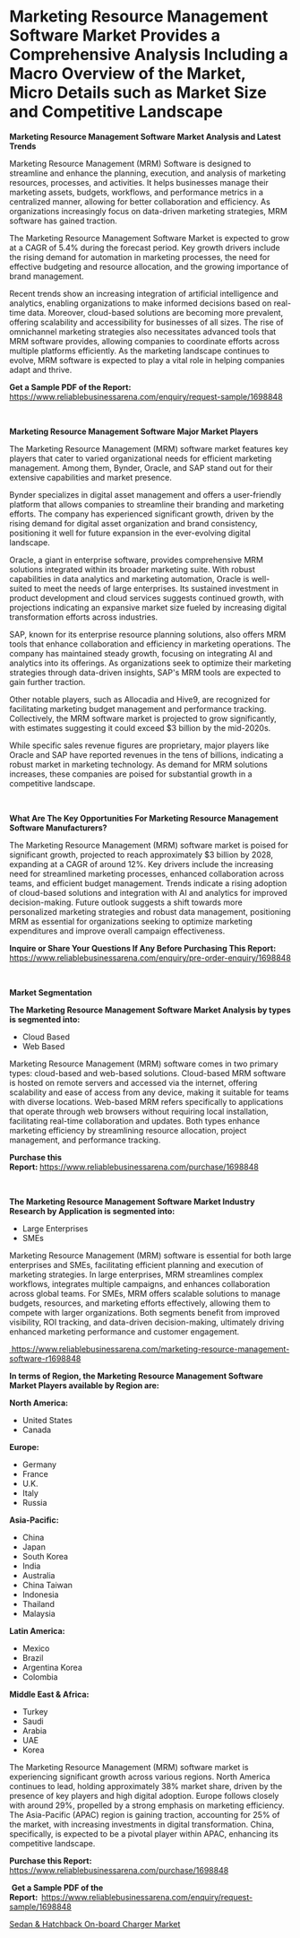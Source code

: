 <p><h1>Marketing Resource Management Software Market Provides a Comprehensive Analysis Including a Macro Overview of the Market, Micro Details such as Market Size and Competitive Landscape</h1></p><p><strong>Marketing Resource Management Software Market Analysis and Latest Trends</strong></p>
<p><p>Marketing Resource Management (MRM) Software is designed to streamline and enhance the planning, execution, and analysis of marketing resources, processes, and activities. It helps businesses manage their marketing assets, budgets, workflows, and performance metrics in a centralized manner, allowing for better collaboration and efficiency. As organizations increasingly focus on data-driven marketing strategies, MRM software has gained traction.</p><p>The Marketing Resource Management Software Market is expected to grow at a CAGR of 5.4% during the forecast period. Key growth drivers include the rising demand for automation in marketing processes, the need for effective budgeting and resource allocation, and the growing importance of brand management. </p><p>Recent trends show an increasing integration of artificial intelligence and analytics, enabling organizations to make informed decisions based on real-time data. Moreover, cloud-based solutions are becoming more prevalent, offering scalability and accessibility for businesses of all sizes. The rise of omnichannel marketing strategies also necessitates advanced tools that MRM software provides, allowing companies to coordinate efforts across multiple platforms efficiently. As the marketing landscape continues to evolve, MRM software is expected to play a vital role in helping companies adapt and thrive.</p></p>
<p><strong>Get a Sample PDF of the Report:&nbsp;</strong> <a href="https://www.reliablebusinessarena.com/enquiry/request-sample/1698848?utm_campaign=3442&utm_medium=2&utm_source=Github&utm_content=ia&utm_term=27032025&utm_id=marketing-resource-management-software">https://www.reliablebusinessarena.com/enquiry/request-sample/1698848</a></p>
<p>&nbsp;</p>
<p><strong>Marketing Resource Management Software Major Market Players</strong></p>
<p><p>The Marketing Resource Management (MRM) software market features key players that cater to varied organizational needs for efficient marketing management. Among them, Bynder, Oracle, and SAP stand out for their extensive capabilities and market presence.</p><p>Bynder specializes in digital asset management and offers a user-friendly platform that allows companies to streamline their branding and marketing efforts. The company has experienced significant growth, driven by the rising demand for digital asset organization and brand consistency, positioning it well for future expansion in the ever-evolving digital landscape.</p><p>Oracle, a giant in enterprise software, provides comprehensive MRM solutions integrated within its broader marketing suite. With robust capabilities in data analytics and marketing automation, Oracle is well-suited to meet the needs of large enterprises. Its sustained investment in product development and cloud services suggests continued growth, with projections indicating an expansive market size fueled by increasing digital transformation efforts across industries.</p><p>SAP, known for its enterprise resource planning solutions, also offers MRM tools that enhance collaboration and efficiency in marketing operations. The company has maintained steady growth, focusing on integrating AI and analytics into its offerings. As organizations seek to optimize their marketing strategies through data-driven insights, SAP's MRM tools are expected to gain further traction.</p><p>Other notable players, such as Allocadia and Hive9, are recognized for facilitating marketing budget management and performance tracking. Collectively, the MRM software market is projected to grow significantly, with estimates suggesting it could exceed $3 billion by the mid-2020s.</p><p>While specific sales revenue figures are proprietary, major players like Oracle and SAP have reported revenues in the tens of billions, indicating a robust market in marketing technology. As demand for MRM solutions increases, these companies are poised for substantial growth in a competitive landscape.</p></p>
<p>&nbsp;</p>
<p><strong>What Are The Key Opportunities For Marketing Resource Management Software Manufacturers?</strong></p>
<p><p>The Marketing Resource Management (MRM) software market is poised for significant growth, projected to reach approximately $3 billion by 2028, expanding at a CAGR of around 12%. Key drivers include the increasing need for streamlined marketing processes, enhanced collaboration across teams, and efficient budget management. Trends indicate a rising adoption of cloud-based solutions and integration with AI and analytics for improved decision-making. Future outlook suggests a shift towards more personalized marketing strategies and robust data management, positioning MRM as essential for organizations seeking to optimize marketing expenditures and improve overall campaign effectiveness.</p></p>
<p><strong>Inquire or Share Your Questions If Any Before Purchasing This Report:</strong> <a href="https://www.reliablebusinessarena.com/enquiry/pre-order-enquiry/1698848?utm_campaign=3442&utm_medium=2&utm_source=Github&utm_content=ia&utm_term=27032025&utm_id=marketing-resource-management-software">https://www.reliablebusinessarena.com/enquiry/pre-order-enquiry/1698848</a></p>
<p>&nbsp;</p>
<p><strong>Market Segmentation</strong></p>
<p><strong>The Marketing Resource Management Software Market Analysis by types is segmented into:</strong></p>
<p><ul><li>Cloud Based</li><li>Web Based</li></ul></p>
<p><p>Marketing Resource Management (MRM) software comes in two primary types: cloud-based and web-based solutions. Cloud-based MRM software is hosted on remote servers and accessed via the internet, offering scalability and ease of access from any device, making it suitable for teams with diverse locations. Web-based MRM refers specifically to applications that operate through web browsers without requiring local installation, facilitating real-time collaboration and updates. Both types enhance marketing efficiency by streamlining resource allocation, project management, and performance tracking.</p></p>
<p><strong>Purchase this Report:&nbsp;</strong><a href="https://www.reliablebusinessarena.com/purchase/1698848?utm_campaign=3442&utm_medium=2&utm_source=Github&utm_content=ia&utm_term=27032025&utm_id=marketing-resource-management-software">https://www.reliablebusinessarena.com/purchase/1698848</a></p>
<p>&nbsp;</p>
<p><strong>The Marketing Resource Management Software Market Industry Research by Application is segmented into:</strong></p>
<p><ul><li>Large Enterprises</li><li>SMEs</li></ul></p>
<p><p>Marketing Resource Management (MRM) software is essential for both large enterprises and SMEs, facilitating efficient planning and execution of marketing strategies. In large enterprises, MRM streamlines complex workflows, integrates multiple campaigns, and enhances collaboration across global teams. For SMEs, MRM offers scalable solutions to manage budgets, resources, and marketing efforts effectively, allowing them to compete with larger organizations. Both segments benefit from improved visibility, ROI tracking, and data-driven decision-making, ultimately driving enhanced marketing performance and customer engagement.</p></p>
<p><a href="https://www.reliablebusinessarena.com/marketing-resource-management-software-r1698848?utm_campaign=3442&utm_medium=2&utm_source=Github&utm_content=ia&utm_term=27032025&utm_id=marketing-resource-management-software">&nbsp;https://www.reliablebusinessarena.com/marketing-resource-management-software-r1698848</a></p>
<p><strong>In terms of Region, the Marketing Resource Management Software Market Players available by Region are:</strong></p>
<p>
    <p> <strong> North America: </strong>
        <ul>
            <li>United States</li>
            <li>Canada</li>
        </ul>
        </p> 
    <p> <strong> Europe: </strong>
        <ul>
            <li>Germany</li>
            <li>France</li>
            <li>U.K.</li>
            <li>Italy</li>
            <li>Russia</li>
        </ul>
        </p> 
    <p> <strong> Asia-Pacific: </strong>
        <ul>
            <li>China</li>
            <li>Japan</li>
            <li>South Korea</li>
            <li>India</li>
            <li>Australia</li>
            <li>China Taiwan</li>
            <li>Indonesia</li>
            <li>Thailand</li>
            <li>Malaysia</li>
        </ul>
        </p> 
    <p> <strong> Latin America: </strong>
        <ul>
            <li>Mexico</li>
            <li>Brazil</li>
            <li>Argentina Korea</li>
            <li>Colombia</li>
        </ul>
        </p> 
    <p> <strong> Middle East & Africa: </strong>
        <ul>
            <li>Turkey</li>
            <li>Saudi</li>
            <li>Arabia</li>
            <li>UAE</li>
            <li>Korea</li>
        </ul>
    </p>
    </p>
<p><p>The Marketing Resource Management (MRM) software market is experiencing significant growth across various regions. North America continues to lead, holding approximately 38% market share, driven by the presence of key players and high digital adoption. Europe follows closely with around 29%, propelled by a strong emphasis on marketing efficiency. The Asia-Pacific (APAC) region is gaining traction, accounting for 25% of the market, with increasing investments in digital transformation. China, specifically, is expected to be a pivotal player within APAC, enhancing its competitive landscape.</p></p>
<p><strong>Purchase this Report: </strong><a href="https://www.reliablebusinessarena.com/purchase/1698848?utm_campaign=3442&utm_medium=2&utm_source=Github&utm_content=ia&utm_term=27032025&utm_id=marketing-resource-management-software">https://www.reliablebusinessarena.com/purchase/1698848</a></p>
<p>&nbsp;<strong>Get a Sample PDF of the Report:&nbsp;&nbsp;</strong><a href="https://www.reliablebusinessarena.com/enquiry/request-sample/1698848?utm_campaign=3442&utm_medium=2&utm_source=Github&utm_content=ia&utm_term=27032025&utm_id=marketing-resource-management-software">https://www.reliablebusinessarena.com/enquiry/request-sample/1698848</a></p>
<p><strong></strong></p>
<p><p><a href="https://github.com/oshrykauraj7/Market-Research-Report-List-1/blob/main/sedan-hatchback-on-board-charger-market.md?utm_campaign=3442&utm_medium=2&utm_source=Github&utm_content=ia&utm_term=27032025&utm_id=marketing-resource-management-software">Sedan & Hatchback On-board Charger Market</a></p></p>